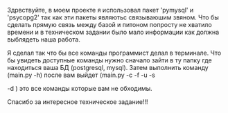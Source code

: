 Здрвствуйте, в моем проекте я использовал пакет 'pymysql' и 'psycopg2'
так как эти пакеты являютьс связываюшим звяном. Что бы сделать прямую связь между базой и питоном попросту 
не хватило времени и в техническом задании было мало информации как должна выблядеть наша работа.


Я сделал так что бы все команды программист делал в терминале. Что бы увидеть доступные команды 
нужно сначало зайти в ту папку где находиться ваша БД (postgresql, mysql).
Затем выполнить команду (main.py -h) после вам выйдет (main.py -c <create table> -f <fill table> -u <update> -s <search> -d <delete>)
это все команды которые вам не обходимы.


Спасибо за интересное техническое задание!!!


